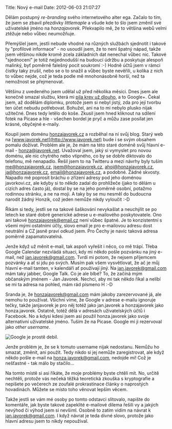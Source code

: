 Title: Nový e-mail
Date: 2012-06-03 21:07:27

Dělám postupný *re-branding* svého internetového alter ega. Začalo to tím, že jsem se zbavil přezdívky *littlemaple* a všude kde to šlo jsem změnil své uživatelské jméno na *honzajavorek*. Překvapilo mě, že to většina webů velmi ztěžuje nebo vůbec neumožňuje.

Přemýšlel jsem, jestli nebude vhodné na různých službách sjednotit i takové ty "profilové informace" - no usoudil jsem, že to není špatný nápad, takže jsem většinou nikde kromě zcela základních dat nenechal vůbec nic. Takové "sjednocení" je totiž nejjednodušší na budoucí údržbu a poskytuje alespoň malinký, byť poměrně falešný pocit soukromí :-) Hodně účtů jsem v rámci čistky taky zrušil, nebo se o to snažil a vůbec byste nevěřili, u kolika z nich to vůbec nejde, což je teda podle mě mnohonásobně horší, než ta nemožnost se přejmenovat.

Většinu z uvedeného jsem udělal už před několika měsíci. Dnes jsem ale konečně smazal službu, která mi [pila krev už dlouho](http://honzajavorek.cz/blog/quo-vadis-google), a to Google+. Čekal jsem, až dodělám diplomku, protože jsem si nebyl jistý, zda pro její tvorbu ten účet nebudu potřebovat. Bohužel, ani na to mi nebylo plusko nijak užitečné. Dnes tedy letělo do koše. Zkusil jsem hned kliknout na sdílení fotek na Picase a hle - všechen bordel je pryč a můžu zase posílat jen krásné, obyčejné e-maily.

Koupil jsem doménu [honzajavorek.cz](http://honzajavorek.cz) a rozběhal na ní svůj blog. Starý web na [www.javorek.net](http://www.javorek.net) bude i se svým obsahem pomalu dožívat. Problém ale je, že mám na této staré doméně svůj hlavní e-mail - honza@javorek.net. Uvažoval jsem, jaký si vymyslet pro novou doménu, ale nic chytrého nebo vtipného, co by se dobře diktovalo do telefonu, mě nenapadlo. Řešil jsem to na Twitteru a mezi návrhy byly tuším me@honzajavorek.cz, jsem@honzajavorek.cz, ahoj@honzajavorek.cz, ja@honzajavorek.cz, email@honzajavorek.cz, a podobné. Žádné skvosty. Napadlo mě poprosit bráchu o zřízení adresy pod jeho doménou javorkovi.cz, ale kdyby si to někdo zadal do prohlížeče (jako to dělám u cizích adres často já), dostal by se na jeho poměrně osobní, potažmo rodinnou stránku, a ne na moji. A taky by se mu nesměl do budoucna narodit žádný Honzík, což jeden nemůže nikdy vyloučit :-D

Říkám si tedy, jestli se na takové šaškování nevykašlat a neuchýlit se po letech ke staré dobré generické adrese u e-mailového poskytovatele. Ono ani takové honzajavorek@email.cz není vůbec špatné. Je to konzistentní s všemi mými ostatními účty, slovo email je pro e-mailovou adresu dost neutrální a CZ jasně praví odkud jsem. Pro Čechy je navíc taková adresa poměrně zapamatovatelná.

Jenže když už měnit e-mail, tak aspoň vyřešit i něco, co mě trápí. Třeba Google Calendar nezvládá situaci, kdy mi někdo pošle pozvánku na jiný e-mail, než jan.javorek@gmail.com. Tvrdí mi potom, že nejsem příjemcem pozvánky a ať si jdu po svých. Musím pak všem vysvětlovat, že ač je můj hlavní e-mail tamten, v kalendáři ať používají jiný. Na jan.javorek@gmail.com mám taky jabber, Google Talk. Co je ale blbé? To, že začíná mým občanským jménem - Jan Javorek. Nechci, aby mi tak někdo říkal a nelíbí se mi ta adresa na pohled, mám rád písmeno H :-D

Sranda je, že honzajavorek@gmail.com mám jakoby zarezervované já, ale nemohu to používat. Všichni víme, že Google v adrese e-mailu ignoruje tečky, takže janjavorek je pro něj totéž jako jan.javorek a honzajavorek jako honza.javorek. Ostatně, totéž dělá v adresách uživatelských účtů i Facebook. No a kdysi kdesi jsem asi použil honza.javorek jako svoje alternativní uživatelské jméno. Tuším že na Picase. Google mi ji rezervoval jako *other username*.

![Google je prostě debil.](google-account.png)

Jenže problém je, že se k tomuto username nijak nedostanu. Nemůžu ho smazat, změnit, ani použít. Tedy nikdo si jej nemůže zaregistrovat, ale když někdo pošle e-mail na honza.javorek@gmail.com, nedojde mi! Což je nešťastné - tak málo by stačilo...

Na tomto místě si asi říkáte, že moje problémy byste chtěli mít. No, určitě nechtěli, protože vás nečeká těžká teoretická zkouška s kryptografie a nepíšete po večerech ze zoufalé prokrastinace články o naprostých hovadinách. Můžete se místo toho věnovat lepším věcem.

Takže jestli se vám mé osoby po tomto odstavci slitovalo, napište do komentáře, jak byste takové zapeklité e-mailové dilema řešili vy a jakých nevýhod či výhod jsem si nevšiml. Osobně to zatím vidím na návrat k jan.javorek@gmail.com. I když návrat je teda divné slovo, protože jako hlavní adresu jsem to nikdy nepoužíval.